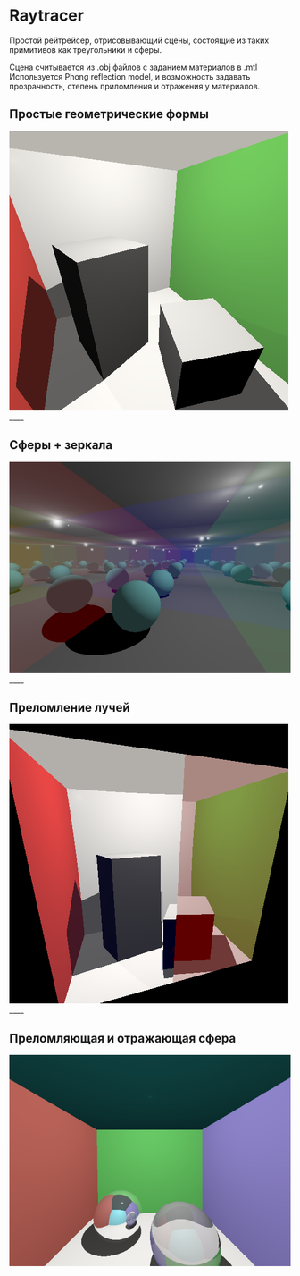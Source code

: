 # Raytracer

Простой рейтрейсер, отрисовывающий сцены, состоящие из таких примитивов как
треугольники и сферы.

Сцена считывается из .obj файлов с заданием материалов в .mtl
Используется Phong reflection model, и возможность задавать прозрачность,
    степень приломления и отражения у материалов.

## Простые геометрические формы
![alt text](tests/classic_box/first.png)
    ____
## Сферы + зеркала
![alt text](tests/mirrors/result.png)
    ____
## Преломление лучей
![alt text](tests/distorted_box/result.png)
    ____
## Преломляющая и отражающая сфера
![alt text](tests/box/cube.png)
